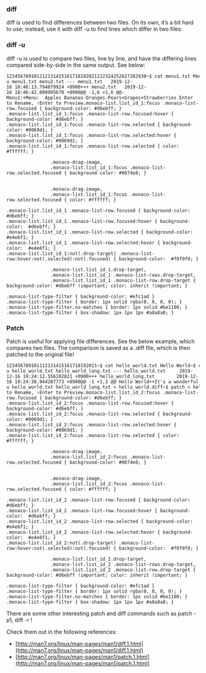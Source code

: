 ### diff

diff is used to find differences between two files. On its own, it’s a bit hard to use; instead, use it with diff -u to find lines which differ in two files:

### diff -u

diff -u is used to compare two files, line by line, and have the differing lines compared side-by-side in the same output. See below:

``` {contenteditable="false" data-language="python" style="opacity: 1"}
123456789101112131415161718192021222324252627282930~$ cat menu1.txt Menu1: ApplesBananasOrangesPears ~$ cat menu2.txt Menu: ApplesBananasGrapesStrawberries ~$ diff -u menu1.txt menu2.txt --- menu1.txt   2019-12-16 18:46:13.794879924 +0900+++ menu2.txt   2019-12-16 18:46:42.090995670 +0900@@ -1,6 +1,6 @@-Menu1:+Menu:  Apples Bananas-Oranges-Pears+Grapes+Strawberries Enter to Rename, ⇧Enter to Preview.monaco-list.list_id_1:focus .monaco-list-row.focused { background-color: #d6ebff; }
.monaco-list.list_id_1:focus .monaco-list-row.focused:hover { background-color: #d6ebff; }
.monaco-list.list_id_1:focus .monaco-list-row.selected { background-color: #0069d1; }
.monaco-list.list_id_1:focus .monaco-list-row.selected:hover { background-color: #0069d1; }
.monaco-list.list_id_1:focus .monaco-list-row.selected { color: #ffffff; }

                .monaco-drag-image,
                .monaco-list.list_id_1:focus .monaco-list-row.selected.focused { background-color: #0074e8; }
            

                .monaco-drag-image,
                .monaco-list.list_id_1:focus .monaco-list-row.selected.focused { color: #ffffff; }
            
.monaco-list.list_id_1 .monaco-list-row.focused { background-color:  #d6ebff; }
.monaco-list.list_id_1 .monaco-list-row.focused:hover { background-color:  #d6ebff; }
.monaco-list.list_id_1 .monaco-list-row.selected { background-color:  #e4e6f1; }
.monaco-list.list_id_1 .monaco-list-row.selected:hover { background-color:  #e4e6f1; }
.monaco-list.list_id_1:not(.drop-target) .monaco-list-row:hover:not(.selected):not(.focused) { background-color:  #f0f0f0; }

                .monaco-list.list_id_1.drop-target,
                .monaco-list.list_id_1 .monaco-list-rows.drop-target,
                .monaco-list.list_id_1 .monaco-list-row.drop-target { background-color: #d6ebff !important; color: inherit !important; }
            
.monaco-list-type-filter { background-color: #efc1ad }
.monaco-list-type-filter { border: 1px solid rgba(0, 0, 0, 0); }
.monaco-list-type-filter.no-matches { border: 1px solid #be1100; }
.monaco-list-type-filter { box-shadow: 1px 1px 1px #a8a8a8; }
```

### Patch

Patch is useful for applying file differences. See the below example, which compares two files. The comparison is saved as a .diff file, which is then patched to the original file!

``` {contenteditable="false" data-language="python" style="opacity: 1"}
123456789101112131415161718192021~$ cat hello_world.txt Hello World~$ cat hello_world_long.txt Hello World It's a wonderful day!~$ diff -u hello_world.txt hello_world_long.txt --- hello_world.txt     2019-12-16 19:24:12.556102821 +0900+++ hello_world_long.txt        2019-12-16 19:24:38.944207773 +0900@@ -1 +1,3 @@ Hello World++It's a wonderful day!~$ diff -u hello_world.txt hello_world_long.txt > hello_world.diff~$ patch < hello_world.diff patching file hello_world.txt~$ cat hello_world.txt Hello World It's a wonderful day! Enter to Rename, ⇧Enter to Preview.monaco-list.list_id_2:focus .monaco-list-row.focused { background-color: #d6ebff; }
.monaco-list.list_id_2:focus .monaco-list-row.focused:hover { background-color: #d6ebff; }
.monaco-list.list_id_2:focus .monaco-list-row.selected { background-color: #0069d1; }
.monaco-list.list_id_2:focus .monaco-list-row.selected:hover { background-color: #0069d1; }
.monaco-list.list_id_2:focus .monaco-list-row.selected { color: #ffffff; }

                .monaco-drag-image,
                .monaco-list.list_id_2:focus .monaco-list-row.selected.focused { background-color: #0074e8; }
            

                .monaco-drag-image,
                .monaco-list.list_id_2:focus .monaco-list-row.selected.focused { color: #ffffff; }
            
.monaco-list.list_id_2 .monaco-list-row.focused { background-color:  #d6ebff; }
.monaco-list.list_id_2 .monaco-list-row.focused:hover { background-color:  #d6ebff; }
.monaco-list.list_id_2 .monaco-list-row.selected { background-color:  #e4e6f1; }
.monaco-list.list_id_2 .monaco-list-row.selected:hover { background-color:  #e4e6f1; }
.monaco-list.list_id_2:not(.drop-target) .monaco-list-row:hover:not(.selected):not(.focused) { background-color:  #f0f0f0; }

                .monaco-list.list_id_2.drop-target,
                .monaco-list.list_id_2 .monaco-list-rows.drop-target,
                .monaco-list.list_id_2 .monaco-list-row.drop-target { background-color: #d6ebff !important; color: inherit !important; }
            
.monaco-list-type-filter { background-color: #efc1ad }
.monaco-list-type-filter { border: 1px solid rgba(0, 0, 0, 0); }
.monaco-list-type-filter.no-matches { border: 1px solid #be1100; }
.monaco-list-type-filter { box-shadow: 1px 1px 1px #a8a8a8; }
```

There are some other interesting patch and diff commands such as patch -p1, diff -r !

Check them out in the following references:

-   [http://man7.org/linux/man-pages/man1/diff.1.html](http://man7.org/linux/man-pages/man1/diff.1.html)
-   [http://man7.org/linux/man-pages/man1/patch.1.html](http://man7.org/linux/man-pages/man1/patch.1.html)
